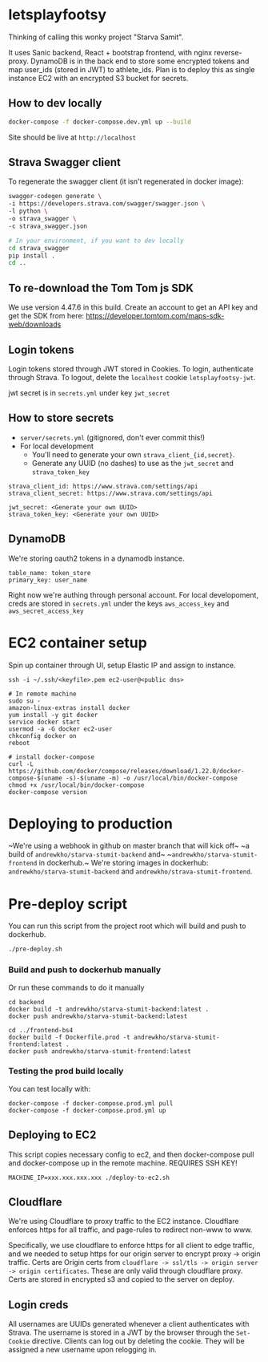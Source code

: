 # letsplayfootsy

Thinking of calling this wonky project "Starva Samit".

It uses Sanic backend, React + bootstrap frontend, with nginx reverse-proxy.
DynamoDB is in the back end to store some encrypted tokens and map user_ids
(stored in JWT) to athlete_ids. Plan is to deploy this as single instance 
EC2 with an encrypted S3 bucket for secrets.

## How to dev locally
```bash
docker-compose -f docker-compose.dev.yml up --build
```
Site should be live at `http://localhost`

## Strava Swagger client
To regenerate the swagger client (it isn't regenerated in docker image):
```bash
swagger-codegen generate \
-i https://developers.strava.com/swagger/swagger.json \
-l python \
-o strava_swagger \
-c strava_swagger.json 

# In your environment, if you want to dev locally
cd strava_swagger
pip install .
cd ..
```

## To re-download the Tom Tom js SDK
We use version 4.47.6 in this build. Create an account to get an API key
and get the SDK from here:
https://developer.tomtom.com/maps-sdk-web/downloads

## Login tokens
Login tokens stored through JWT stored in Cookies. To login, authenticate
through Strava. To logout, delete the `localhost` cookie `letsplayfootsy-jwt`.

jwt secret is in `secrets.yml` under key `jwt_secret`

## How to store secrets

- `server/secrets.yml` (gitignored, don't ever commit this!)
- For local development
  - You'll need to generate your own `strava_client_{id,secret}`. 
  - Generate any UUID (no dashes) to use as the `jwt_secret` and `strava_token_key`
```
strava_client_id: https://www.strava.com/settings/api
strava_client_secret: https://www.strava.com/settings/api

jwt_secret: <Generate your own UUID>
strava_token_key: <Generate your own UUID>
```

## DynamoDB
We're storing oauth2 tokens in a dynamodb instance.
```
table_name: token_store
primary_key: user_name
```
Right now we're authing through personal account. For local developoment,
creds are stored in `secrets.yml` under the keys `aws_access_key` and 
`aws_secret_access_key`


# EC2 container setup
Spin up container through UI, setup Elastic IP and assign to instance.
```
ssh -i ~/.ssh/<keyfile>.pem ec2-user@<public dns>

# In remote machine
sudo su -
amazon-linux-extras install docker
yum install -y git docker 
service docker start
usermod -a -G docker ec2-user
chkconfig docker on
reboot

# install docker-compose
curl -L https://github.com/docker/compose/releases/download/1.22.0/docker-compose-$(uname -s)-$(uname -m) -o /usr/local/bin/docker-compose
chmod +x /usr/local/bin/docker-compose
docker-compose version
```

# Deploying to production
~We're using a webhook in github on master branch that will kick off~
~a build of `andrewkho/starva-stumit-backend` and~
~`andrewkho/starva-stumit-frontend` in dockerhub.~
We're storing images in dockerhub: `andrewkho/starva-stumit-backend` and
`andrewkho/strava-stumit-frontend`.

# Pre-deploy script
You can run this script from the project root which will build and push 
to dockerhub.
```bash
./pre-deploy.sh
```

### Build and push to dockerhub manually
Or run these commands to do it manually
```
cd backend
docker build -t andrewkho/starva-stumit-backend:latest .
docker push andrewkho/starva-stumit-backend:latest

cd ../frontend-bs4
docker build -f Dockerfile.prod -t andrewkho/starva-stumit-frontend:latest .
docker push andrewkho/starva-stumit-frontend:latest
```

### Testing the prod build locally
You can test locally with:
```
docker-compose -f docker-compose.prod.yml pull
docker-compose -f docker-compose.prod.yml up
```

## Deploying to EC2
This script copies necessary config to ec2, and then docker-compose pull
and docker-compose up in the remote machine. REQUIRES SSH KEY!
```
MACHINE_IP=xxx.xxx.xxx.xxx ./deploy-to-ec2.sh
```


## Cloudflare
We're using Cloudflare to proxy traffic to the EC2 instance. Cloudflare 
enforces https for all traffic, and page-rules to redirect non-www to www.
 
Specifically, we use cloudflare to enforce https for all client to edge 
traffic, and we needed to setup https for our origin server to encrypt 
proxy -> origin traffic. Certs are Origin certs from 
`cloudflare -> ssl/tls -> origin server -> origin certificates`. 
These are only valid through cloudflare proxy.
Certs are stored in encrypted s3 and copied to the server on deploy.


## Login creds 
All usernames are UUIDs generated whenever a client authenticates with Strava.
The username is stored in a JWT by the browser through the `Set-Cookie` 
directive. Clients can log out by deleting the cookie. They will be assigned
a new username upon relogging in.
